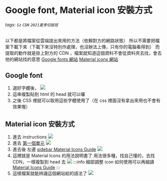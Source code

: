 # Google font, Material icon 安裝方式
###### tags: `Sz` `CDN` `2021夏季切版班`

以下都是將檔案從雲端提出來用的方法（依賴對方的網路狀態）
所以不需要把檔案下載下來（下載下來沒特別作處理，也沒辦法上傳，只有你的電腦看得到）
而提取的動作就是掛上對方的 CDN ，檔案就知道這個資料不會從資料夾去找，會去他的網站找的意思
[Google fonts 網站](https://fonts.google.com/?selected=Material+Icons:store)
[Material icons 網站](https://fonts.google.com/icons?selected=Material+Icons:store)

## Google font
1. 選好字體後，
![](https://i.imgur.com/NIH9kog.png)
2. 這串複製貼到 html 的 head 就可以囉
3. 之後 CSS 裡就可以取用這些字體使用了（在 css 裡面沒有拿出來用也不會有效果喔）

## Material icon 安裝方式
1. 進去 instructions
![](https://i.imgur.com/R375kZ4.png)
2. 進去 [第一個單元](https://developers.google.com/fonts/docs/getting_started)
![](https://i.imgur.com/aiRO3UR.png)
3. 進去後 左邊 [sidebar Material Icons Guide](https://developers.google.com/fonts/docs/material_icons)
![](https://i.imgur.com/1X0deZJ.png)
4. 這裡就是 Material Icons 的用法說明書了
   用法很多種，找自己懂的，去找 CDN，一樣複製到 head 去
![](https://i.imgur.com/bbzoTjF.png)
:::info
細部調整 icon 如何使用可以再細讀[Material Icons Guide](https://developers.google.com/fonts/docs/material_icons)
:::
5. 這樣檔案就能辨識這個網站給的語法了
![](https://i.imgur.com/SCoIvnj.png)










